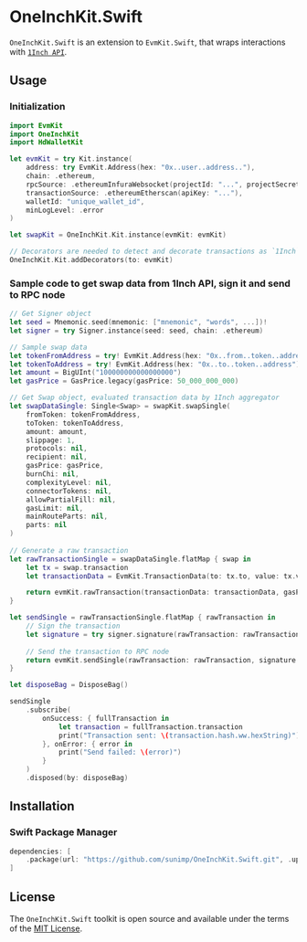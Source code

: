 # OneInchKit.Swift

`OneInchKit.Swift` is an extension to `EvmKit.Swift`, that wraps interactions with [`1Inch API`](https://docs.1inch.io/docs/aggregation-protocol/api/swagger/).

## Usage

### Initialization

```swift
import EvmKit
import OneInchKit
import HdWalletKit

let evmKit = try Kit.instance(
	address: try EvmKit.Address(hex: "0x..user..address.."),
	chain: .ethereum,
	rpcSource: .ethereumInfuraWebsocket(projectId: "...", projectSecret: "..."),
	transactionSource: .ethereumEtherscan(apiKey: "..."),
	walletId: "unique_wallet_id",
	minLogLevel: .error
)

let swapKit = OneInchKit.Kit.instance(evmKit: evmKit)

// Decorators are needed to detect and decorate transactions as `1Inch` transactions
OneInchKit.Kit.addDecorators(to: evmKit)
```

### Sample code to get swap data from 1Inch API, sign it and send to RPC node

```swift
// Get Signer object
let seed = Mnemonic.seed(mnemonic: ["mnemonic", "words", ...])!
let signer = try Signer.instance(seed: seed, chain: .ethereum)

// Sample swap data
let tokenFromAddress = try! EvmKit.Address(hex: "0x..from..token..address")
let tokenToAddress = try! EvmKit.Address(hex: "0x..to..token..address")
let amount = BigUInt("100000000000000000")
let gasPrice = GasPrice.legacy(gasPrice: 50_000_000_000)

// Get Swap object, evaluated transaction data by 1Inch aggregator
let swapDataSingle: Single<Swap> = swapKit.swapSingle(
    fromToken: tokenFromAddress,
    toToken: tokenToAddress,
    amount: amount,
    slippage: 1,
    protocols: nil,
    recipient: nil,
    gasPrice: gasPrice,
    burnChi: nil,
    complexityLevel: nil,
    connectorTokens: nil,
    allowPartialFill: nil,
    gasLimit: nil,
    mainRouteParts: nil,
    parts: nil
)
            
// Generate a raw transaction
let rawTransactionSingle = swapDataSingle.flatMap { swap in
    let tx = swap.transaction
    let transactionData = EvmKit.TransactionData(to: tx.to, value: tx.value, input: tx.data)

    return evmKit.rawTransaction(transactionData: transactionData, gasPrice: gasPrice, gasLimit: tx.gasLimit)
}

let sendSingle = rawTransactionSingle.flatMap { rawTransaction in
    // Sign the transaction
    let signature = try signer.signature(rawTransaction: rawTransaction)
    
    // Send the transaction to RPC node
    return evmKit.sendSingle(rawTransaction: rawTransaction, signature: signature)
}

let disposeBag = DisposeBag()

sendSingle
    .subscribe(
        onSuccess: { fullTransaction in
            let transaction = fullTransaction.transaction
            print("Transaction sent: \(transaction.hash.ww.hexString)")
        }, onError: { error in
            print("Send failed: \(error)")
        }
    )
    .disposed(by: disposeBag)
```

## Installation

### Swift Package Manager

```swift
dependencies: [
    .package(url: "https://github.com/sunimp/OneInchKit.Swift.git", .upToNextMajor(from: "3.0.5"))
]
```

## License

The `OneInchKit.Swift` toolkit is open source and available under the terms of the [MIT License](https://github.com/sunimp/OneInchKit.Swift/blob/master/LICENSE).

